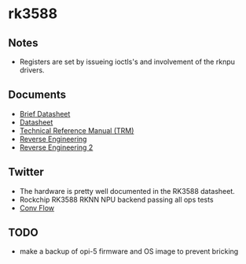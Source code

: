 # rk3588

<!-- **Goal:** Rockchip RK3588 RKNN NPU backend passing all ops tests in [tinygrad](https://github.com/tinygrad/tinygrad) -->

## Notes
- Registers are set by issueing ioctls's and involvement of the rknpu drivers.

## Documents

- [Brief Datasheet](https://www.rock-chips.com/uploads/pdf/2022.8.26/192/RK3588%20Brief%20Datasheet.pdf)
- [Datasheet](https://www.boardcon.com/download/Rockchip_RK3588_Datasheet_V1.0-20211220.pdf)
- [Technical Reference Manual (TRM)](https://www.scs.stanford.edu/~zyedidia/docs/rockchip/rk3588_part1.pdf)
- [Reverse Engineering](https://github.com/mtx512/rk3588-npu/tree/main)
- [Reverse Engineering 2](https://jas-hacks.blogspot.com/2024/02/rk3588-reverse-engineering-rknn.html)

## Twitter

- The hardware is pretty well documented in the RK3588 datasheet.
- Rockchip RK3588 RKNN NPU backend passing all ops tests
- [Conv Flow](https://x.com/b0jle/status/1918290647502762343)

## TODO
- make a backup of opi-5 firmware and OS image to prevent bricking